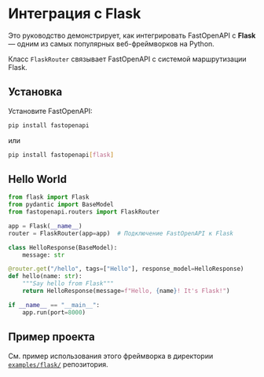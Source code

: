 # Интеграция с Flask

Это руководство демонстрирует, как интегрировать FastOpenAPI с **Flask** — одним из самых популярных веб-фреймворков на Python.

Класс `FlaskRouter` связывает FastOpenAPI с системой маршрутизации Flask.

## Установка

Установите FastOpenAPI:
```bash
pip install fastopenapi
```
или
```bash
pip install fastopenapi[flask]
```

## Hello World

```python
from flask import Flask
from pydantic import BaseModel
from fastopenapi.routers import FlaskRouter

app = Flask(__name__)
router = FlaskRouter(app=app)  # Подключение FastOpenAPI к Flask

class HelloResponse(BaseModel):
    message: str

@router.get("/hello", tags=["Hello"], response_model=HelloResponse)
def hello(name: str):
    """Say hello from Flask"""
    return HelloResponse(message=f"Hello, {name}! It's Flask!")

if __name__ == "__main__":
    app.run(port=8000)
```

## Пример проекта

См. пример использования этого фреймворка в директории [`examples/flask/`](https://github.com/mr-fatalyst/fastopenapi/tree/master/examples/flask) репозитория.
